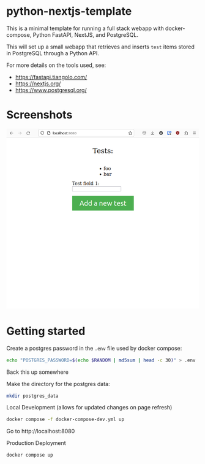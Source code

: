 # python-nextjs-template

This is a minimal template for running a full stack webapp with
docker-compose, Python FastAPI, NextJS, and PostgreSQL.

This will set up a small webapp that retrieves and inserts `test` items
stored in PostgreSQL through a Python API.

For more details on the tools used, see:

* https://fastapi.tiangolo.com/
* https://nextjs.org/
* https://www.postgresql.org/

# Screenshots

![frontend](/screenshots/frontend.png)

# Getting started

Create a postgres password in the `.env` file used by docker compose:

```bash
echo "POSTGRES_PASSWORD=$(echo $RANDOM | md5sum | head -c 30)" > .env
```

Back this up somewhere

Make the directory for the postgres data:
```bash
mkdir postgres_data
```

Local Development (allows for updated changes on page refresh)

```bash
docker compose -f docker-compose-dev.yml up
```

Go to http://localhost:8080

Production Deployment

```bash
docker compose up
```
